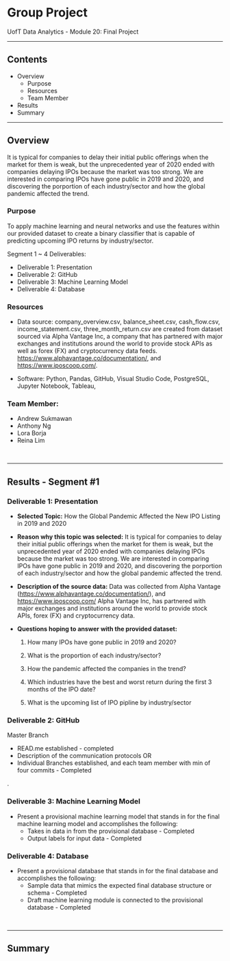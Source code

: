 # Group Project 
UofT Data Analytics - Module 20: Final Project

---

## Contents 
  * Overview
    - Purpose
    - Resources
    - Team Member
  * Results
  * Summary
 

---  

## Overview 
  
It is typical for companies to delay their initial public offerings when the market for them is weak, but the unprecedented year of 2020 ended with companies delaying IPOs because the market was too strong. We are interested in comparing IPOs have gone public in 2019 and 2020, and discovering the porportion of each industry/sector and how the global pandemic affected the trend.
   

   ### Purpose
   To apply machine learning and neural networks and use the features within our provided dataset to create a binary classifier that is capable of predicting upcoming IPO returns by industry/sector. 
   
   
  Segment 1 ~ 4 Deliverables:
   - Deliverable 1: Presentation
   - Deliverable 2: GitHub
   - Deliverable 3: Machine Learning Model
   - Deliverable 4: Database
  
   
  
   ### Resources
   * Data source: company_overview.csv, balance_sheet.csv, cash_flow.csv, income_statement.csv, three_month_return.csv are created from dataset sourced via Alpha Vantage Inc, a company that has partnered with major exchanges and institutions around the world to provide stock APIs as well as forex (FX) and cryptocurrency data feeds. https://www.alphavantage.co/documentation/, and https://www.iposcoop.com/.
  
  * Software: Python, Pandas, GitHub, Visual Studio Code, PostgreSQL, Jupyter Notebook, Tableau,
  
  ### Team Member:
 * Andrew Sukmawan
 * Anthony Ng
 * Lora Borja
 * Reina Lim
  

<br>

--- 

## Results - Segment #1


   ### Deliverable 1: Presentation
   
   * **Selected Topic:** How the Global Pandemic Affected the New IPO Listing in 2019 and 2020
  
   * **Reason why this topic was selected:** It is typical for companies to delay their initial public offerings when the market for them is weak, but the unprecedented year of 2020 ended with companies delaying IPOs because the market was too strong. We are interested in comparing IPOs have gone public in 2019 and 2020, and discovering the porportion of each industry/sector and how the global pandemic affected the trend.
  
   * **Description of the source data:** Data was collected from Alpha Vantage (https://www.alphavantage.co/documentation/), and https://www.iposcoop.com/  Alpha Vantage Inc, has partnered with major exchanges and institutions around the world to provide stock APIs, forex (FX) and cryptocurrency data. 
  
   * **Questions hoping to answer with the provided dataset:**
   
     1. How many IPOs have gone public in 2019 and 2020?

     2. What is the proportion of each industry/sector?

     3. How the pandemic affected the companies in the trend?

     4. Which industries have the best and worst return during the first 3 months of the IPO date?

     5. What is the upcoming list of IPO pipline by industry/sector

   
   ### Deliverable 2: GitHub  
   Master Branch 
   * READ.me established - completed
   * Description of the communication protocols   OR
   * Individual Branches established, and each team member with min of four commits - Completed 
   
   . 
   
   ### Deliverable 3: Machine Learning Model
   
   * Present a provisional machine learning model that stands in for the final machine learning model and accomplishes the following:
      - Takes in data in from the provisional database - Completed
      - Output labels for input data - Completed

      
     
   ### Deliverable 4: Database
   
   * Present a provisional database that stands in for the final database and accomplishes the following:
      - Sample data that mimics the expected final database structure or schema  - Completed
      - Draft machine learning module is connected to the provisional database  - Completed
      


<br>

---

## Summary




